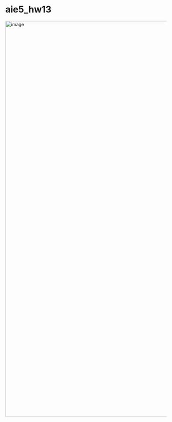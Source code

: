 # aie5_hw13

<img width="1231" alt="image" src="https://github.com/user-attachments/assets/75b385e7-b71f-4a39-8385-f6821bda237e" />
